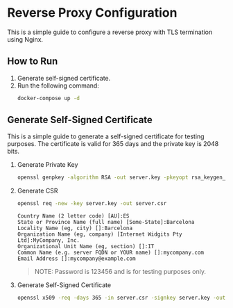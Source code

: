# Reverse Proxy Configuration

This is a simple guide to configure a reverse proxy with TLS termination using Nginx.

## How to Run

1. Generate self-signed certificate.
2. Run the following command:
    ```bash
    docker-compose up -d
    ```


## Generate Self-Signed Certificate

This is a simple guide to generate a self-signed certificate for testing purposes. The certificate is valid for 365 days and the private key is 2048 bits.

1. Generate Private Key
    ```bash
    openssl genpkey -algorithm RSA -out server.key -pkeyopt rsa_keygen_bits:2048
    ```
2. Generate CSR
    ```bash
    openssl req -new -key server.key -out server.csr
    ```
   
   ```text
   Country Name (2 letter code) [AU]:ES
   State or Province Name (full name) [Some-State]:Barcelona
   Locality Name (eg, city) []:Barcelona
   Organization Name (eg, company) [Internet Widgits Pty Ltd]:MyCompany, Inc.
   Organizational Unit Name (eg, section) []:IT
   Common Name (e.g. server FQDN or YOUR name) []:mycompany.com
   Email Address []:mycompany@example.com
   ```
   
   > NOTE: Password is 123456 and is for testing purposes only.
   
3. Generate Self-Signed Certificate
    ```bash
    openssl x509 -req -days 365 -in server.csr -signkey server.key -out server.crt
    ```
